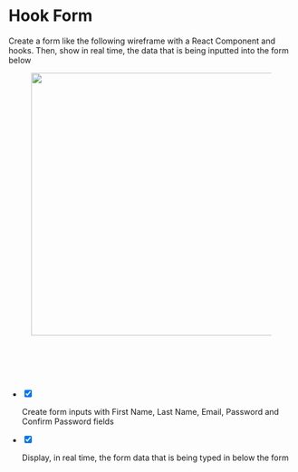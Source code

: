 <div class="module_description active_lesson_with_video ">
									<h1 class="text-center">Hook Form</h1>
<p>Create a form like the following wireframe with a React Component and hooks. Then, show in real time, the data that is being inputted into the form below</p>
<figure class="text-center"><img src="https://s3.amazonaws.com/General_V88/boomyeah2015/codingdojo/curriculum/content/chapter/Forms.png" style="width: 520px; height: 464px;" width="520" height="464"></figure>
<p><br></p>
<p> <br> <br> </p>
								</div>
                <div class="todo_content">
										<ul class="todo_item_parent">
											<form action="/tracks/submit_todo" method="post" id="form_to_do_items">		
													<li>
														<input type="hidden" name="module_to_do_item_id[]" value="0">	
														<input type="hidden" name="is_completed[]" value="0" class="todo_status">	
														<input type="checkbox" id="todo_item_0" checked="checked" class="todo_check">														
														<label for="todo_item_0" class="todo_list_item">
															<div class="item_checkbox checked"></div>
															<p>Create form inputs with First Name, Last Name, Email, Password and Confirm Password fields</p>	
														</label>	
													</li>
													<li>
														<input type="hidden" name="module_to_do_item_id[]" value="1">	
														<input type="hidden" name="is_completed[]" value="0" class="todo_status">	
														<input type="checkbox" id="todo_item_1" checked="checked" class="todo_check">														
														<label for="todo_item_1" class="todo_list_item">
															<div class="item_checkbox checked"></div>
															<p>Display, in real time, the form data that is being typed in below the form</p>	
														</label>	
													</li>									
												<input type="hidden" name="id" id="task_todo_id" value="5312144">
												<input type="hidden" name="chapter_module_id" value="45691">
												<input type="hidden" name="track_id" value="130">
												<input type="hidden" name="authenticity_token" value="sLO65z81Un8ogC/FYv7u6xcsFvuzeOSgTThZDbHAsxY=">
											</form>
										</ul>
									</div>
